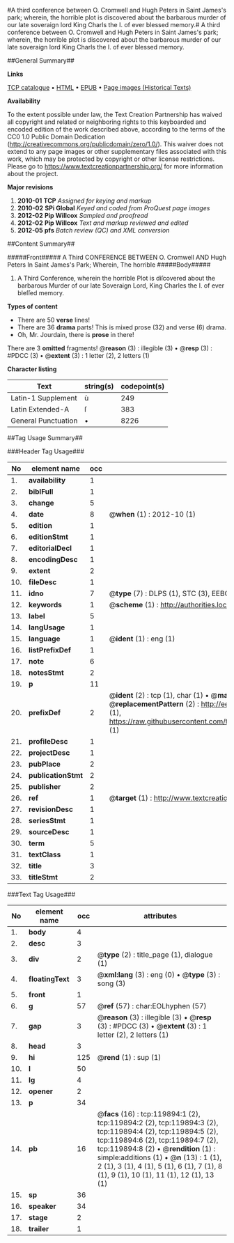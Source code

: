 #A third conference between O. Cromwell and Hugh Peters in Saint James's park; wherein, the horrible plot is discovered about the barbarous murder of our late soveraign lord King Charls the I. of ever blessed memory.#
A third conference between O. Cromwell and Hugh Peters in Saint James's park; wherein, the horrible plot is discovered about the barbarous murder of our late soveraign lord King Charls the I. of ever blessed memory.

##General Summary##

**Links**

[TCP catalogue](http://www.ota.ox.ac.uk/tcp/)  • 
[HTML](http://tei.it.ox.ac.uk/tcp/Texts-HTML/free/A95/A95701.html)  • 
[EPUB](http://tei.it.ox.ac.uk/tcp/Texts-EPUB/free/A95/A95701.epub) • 
[Page images (Historical Texts)](https://historicaltexts.jisc.ac.uk/eebo-99867578e)

**Availability**

To the extent possible under law, the Text Creation Partnership has waived all copyright and related or neighboring rights to this keyboarded and encoded edition of the work described above, according to the terms of the CC0 1.0 Public Domain Dedication (http://creativecommons.org/publicdomain/zero/1.0/). This waiver does not extend to any page images or other supplementary files associated with this work, which may be protected by copyright or other license restrictions. Please go to https://www.textcreationpartnership.org/ for more information about the project.

**Major revisions**

1. __2010-01__ __TCP__ *Assigned for keying and markup*
1. __2010-02__ __SPi Global__ *Keyed and coded from ProQuest page images*
1. __2012-02__ __Pip Willcox__ *Sampled and proofread*
1. __2012-02__ __Pip Willcox__ *Text and markup reviewed and edited*
1. __2012-05__ __pfs__ *Batch review (QC) and XML conversion*

##Content Summary##

#####Front#####
A Third CONFERENCE BETWEEN O. Cromwell AND Hugh Peters In Saint James's Park; Wherein, The horrible 
#####Body#####

1. A Third Conference, wherein the horrible Plot is diſcovered about the barbarous Murder of our late Soveraign Lord, King Charles the I. of ever bleſſed memory.

**Types of content**

  * There are 50 **verse** lines!
  * There are 36 **drama** parts! This is mixed prose (32) and verse (6) drama.
  * Oh, Mr. Jourdain, there is **prose** in there!

There are 3 **omitted** fragments! 
 @__reason__ (3) : illegible (3)  •  @__resp__ (3) : #PDCC (3)  •  @__extent__ (3) : 1 letter (2), 2 letters (1)

**Character listing**


|Text|string(s)|codepoint(s)|
|---|---|---|
|Latin-1 Supplement|ù|249|
|Latin Extended-A|ſ|383|
|General Punctuation|•|8226|

##Tag Usage Summary##

###Header Tag Usage###

|No|element name|occ|attributes|
|---|---|---|---|
|1.|__availability__|1||
|2.|__biblFull__|1||
|3.|__change__|5||
|4.|__date__|8| @__when__ (1) : 2012-10 (1)|
|5.|__edition__|1||
|6.|__editionStmt__|1||
|7.|__editorialDecl__|1||
|8.|__encodingDesc__|1||
|9.|__extent__|2||
|10.|__fileDesc__|1||
|11.|__idno__|7| @__type__ (7) : DLPS (1), STC (3), EEBO-CITATION (1), PROQUEST (1), VID (1)|
|12.|__keywords__|1| @__scheme__ (1) : http://authorities.loc.gov/ (1)|
|13.|__label__|5||
|14.|__langUsage__|1||
|15.|__language__|1| @__ident__ (1) : eng (1)|
|16.|__listPrefixDef__|1||
|17.|__note__|6||
|18.|__notesStmt__|2||
|19.|__p__|11||
|20.|__prefixDef__|2| @__ident__ (2) : tcp (1), char (1)  •  @__matchPattern__ (2) : ([0-9\-]+):([0-9IVX]+) (1), (.+) (1)  •  @__replacementPattern__ (2) : http://eebo.chadwyck.com/downloadtiff?vid=$1&page=$2 (1), https://raw.githubusercontent.com/textcreationpartnership/Texts/master/tcpchars.xml#$1 (1)|
|21.|__profileDesc__|1||
|22.|__projectDesc__|1||
|23.|__pubPlace__|2||
|24.|__publicationStmt__|2||
|25.|__publisher__|2||
|26.|__ref__|1| @__target__ (1) : http://www.textcreationpartnership.org/docs/. (1)|
|27.|__revisionDesc__|1||
|28.|__seriesStmt__|1||
|29.|__sourceDesc__|1||
|30.|__term__|5||
|31.|__textClass__|1||
|32.|__title__|3||
|33.|__titleStmt__|2||


###Text Tag Usage###

|No|element name|occ|attributes|
|---|---|---|---|
|1.|__body__|4||
|2.|__desc__|3||
|3.|__div__|2| @__type__ (2) : title_page (1), dialogue (1)|
|4.|__floatingText__|3| @__xml:lang__ (3) : eng (0)  •  @__type__ (3) : song (3)|
|5.|__front__|1||
|6.|__g__|57| @__ref__ (57) : char:EOLhyphen (57)|
|7.|__gap__|3| @__reason__ (3) : illegible (3)  •  @__resp__ (3) : #PDCC (3)  •  @__extent__ (3) : 1 letter (2), 2 letters (1)|
|8.|__head__|3||
|9.|__hi__|125| @__rend__ (1) : sup (1)|
|10.|__l__|50||
|11.|__lg__|4||
|12.|__opener__|2||
|13.|__p__|34||
|14.|__pb__|16| @__facs__ (16) : tcp:119894:1 (2), tcp:119894:2 (2), tcp:119894:3 (2), tcp:119894:4 (2), tcp:119894:5 (2), tcp:119894:6 (2), tcp:119894:7 (2), tcp:119894:8 (2)  •  @__rendition__ (1) : simple:additions (1)  •  @__n__ (13) : 1 (1), 2 (1), 3 (1), 4 (1), 5 (1), 6 (1), 7 (1), 8 (1), 9 (1), 10 (1), 11 (1), 12 (1), 13 (1)|
|15.|__sp__|36||
|16.|__speaker__|34||
|17.|__stage__|2||
|18.|__trailer__|1||
